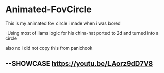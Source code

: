 # Animated-FovCircle
This is my animated fov circle i made when i was bored

-Using most of liams logic for his china-hat ported to 2d and turned into a circle 

also no i did not copy this from panichook


--SHOWCASE
https://youtu.be/LAorz9dD7V8
----------------------------
